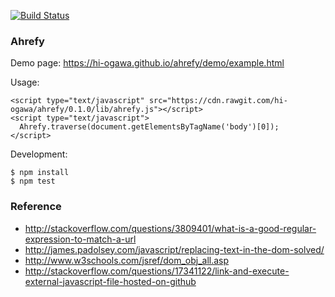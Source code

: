 [![Build Status](https://travis-ci.org/hi-ogawa/ahrefy.svg?branch=master)](https://travis-ci.org/hi-ogawa/ahrefy)

### Ahrefy

Demo page: https://hi-ogawa.github.io/ahrefy/demo/example.html

Usage:


```
<script type="text/javascript" src="https://cdn.rawgit.com/hi-ogawa/ahrefy/0.1.0/lib/ahrefy.js"></script>
<script type="text/javascript">
  Ahrefy.traverse(document.getElementsByTagName('body')[0]);
</script>
```

Development:

```
$ npm install
$ npm test
```

### Reference

- http://stackoverflow.com/questions/3809401/what-is-a-good-regular-expression-to-match-a-url
- http://james.padolsey.com/javascript/replacing-text-in-the-dom-solved/
- http://www.w3schools.com/jsref/dom_obj_all.asp
- http://stackoverflow.com/questions/17341122/link-and-execute-external-javascript-file-hosted-on-github

